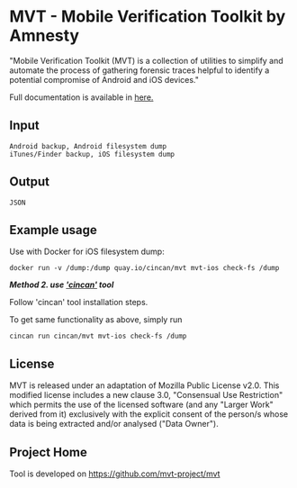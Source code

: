 # MVT - Mobile Verification Toolkit by Amnesty

"Mobile Verification Toolkit (MVT) is a collection of utilities to simplify and automate the process of gathering forensic traces helpful to identify a potential compromise of Android and iOS devices."

Full documentation is available in [here.](https://mvt.readthedocs.io/en/latest/index.html)

## Input

```
Android backup, Android filesystem dump
iTunes/Finder backup, iOS filesystem dump
```

## Output

```
JSON
```

## Example usage

Use with Docker for iOS filesystem dump:

```
docker run -v /dump:/dump quay.io/cincan/mvt mvt-ios check-fs /dump
```

***Method 2. use ['cincan'](https://gitlab.com/CinCan/cincan-command) tool*** 

Follow 'cincan' tool installation steps. 

To get same functionality as above, simply run

```console
cincan run cincan/mvt mvt-ios check-fs /dump
```


## License

MVT is released under an adaptation of Mozilla Public License v2.0. This modified license includes a new clause 3.0, "Consensual Use Restriction" which permits the use of the licensed software (and any "Larger Work" derived from it) exclusively with the explicit consent of the person/s whose data is being extracted and/or analysed ("Data Owner").

## Project Home

Tool is developed on https://github.com/mvt-project/mvt
